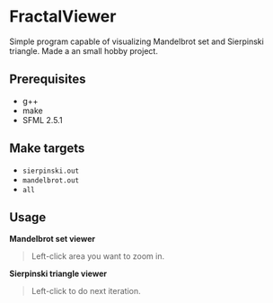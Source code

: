 # FractalViewer

Simple program capable of visualizing Mandelbrot set and Sierpinski triangle. Made a an small hobby project.


## Prerequisites

 - g++
 - make
 - SFML 2.5.1

## Make targets

 - `sierpinski.out`
 - `mandelbrot.out`
 - `all`

## Usage

 **Mandelbrot set viewer**

> Left-click area you want to zoom in.

**Sierpinski triangle viewer**

> Left-click to do next iteration.

